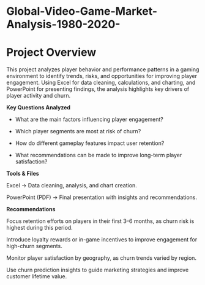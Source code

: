 # Global-Video-Game-Market-Analysis-1980-2020-

# Project Overview

This project analyzes player behavior and performance patterns in a gaming environment to identify trends, risks, and opportunities for improving player engagement. Using Excel for data cleaning, calculations, and charting, and PowerPoint for presenting findings, the analysis highlights key drivers of player activity and churn.

**Key Questions Analyzed**

* What are the main factors influencing player engagement?

* Which player segments are most at risk of churn?

* How do different gameplay features impact user retention?

* What recommendations can be made to improve long-term player satisfaction?

**Tools & Files**

Excel → Data cleaning, analysis, and chart creation.

PowerPoint (PDF) → Final presentation with insights and recommendations.

**Recommendations**

Focus retention efforts on players in their first 3–6 months, as churn risk is highest during this period.

Introduce loyalty rewards or in-game incentives to improve engagement for high-churn segments.

Monitor player satisfaction by geography, as churn trends varied by region.

Use churn prediction insights to guide marketing strategies and improve customer lifetime value.
